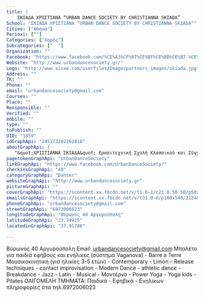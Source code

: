 ```yaml
---
title: |
    ΣΚΙΑΔΑ ΧΡΙΣΤΙΑΝΑ “URBAN DANCE SOCIETY BY CHRISTIANNA SKIADA”
School: "ΣΚΙΑΔΑ ΧΡΙΣΤΙΑΝΑ “URBAN DANCE SOCIETY BY CHRISTIANNA SKIADA”"
Cities: ["Αθήνα"]
Perioxi: [""]
Categories: ["Χορός"]
Subcategories: ["  "]
Organization: ""
Facebook: "https://www.facebook.com/%CE%A3%CF%87%CE%BF%CE%BB%CE%B7-%CE%A7%CE%BF%CF%81%CE%BF%CF%85-%CE%A3%CF%85%CE%BB%CE%B2%CE%B9%CE%B1%CF%82-%CE%92%CE%BF%CF%85%CF%83%CE%BF%CF%85%CF%81%CE%B1-352770184764689/"
Website: "http://www.urbandancesociety.gr/"
Logo: "http://www.sisxe.com/userfiles/Image/partners_images/skiada.jpg"
Address: ""
TK: ""
Phone: ""
email: "urbandancesociety@gmail.com"
Courses: ""
Place: ""
Rensponsible: ""
Verified: ""
mobile: ""
type: ""
toPublish: ""
UID: "1859"
idGraphApi: "245173202262818"
aboutGraphApi: | 
   "&quot;ΧΡΙΣΤΙΑΝΝΑ ΣΚΙΑΔΑ&quot; Ερασιτεχνική Σχολή Κλασσικού και Σύγχρονου Χορού, αναγνωρισμένη από το Κράτος - Ρώσσικο Σύστημα VAGANOVA, LIMON. RELEASE. GRAHAM"
pagetokenGraphApi: "UrbanDanceSociety"
linkGraphApi: "https://www.facebook.com/UrbanDanceSociety/"
checkinsGraphApi: "40"
categoryGraphApi: "Dancer"
websiteGraphApi: "http://www.urbandancesociety.gr"
pictureGraphApi: ""
coverGraphApi: "https://scontent.xx.fbcdn.net/v/t1.0-1/c21.0.50.50/p50x50/13450859_965645190215612_606953180330293542_n.jpg?oh=befdaed314afebd004fbed4788a84d72&amp;oe=5B452156"
emailsGraphApi: "https://scontent.xx.fbcdn.net/v/t31.0-0/p180x540/21248381_1378489195597874_4684605518627846966_o.jpg?oh=9f8fff3277c520bd7c1773a0bea500c0&amp;oe=5B4E7880"
phoneGraphApi: "urbandancesociety@gmail.com"
streetGraphApi: "6972006023"
longitudeGraphApi: "Βύρωνος 40 Αργυρούπολη"
latitudeGraphApi: "23.74925"
locatedinGraphApi: "37.91788"

---
```


Βύρωνος 40 Αργυρούπολη Email: urbandancesociety@gmail.com Μπαλέτο για παιδιά εφήβους και ενήλικες (σύστημα Vaganova) - Barre a Terre Μουσικοκινητική (για ηλικίες 3-5 ετών) - Contemporary - Limon - Release techniques - contact improvisation - Modern Dance - athletic dance - Breakdance - Jazz - Latin - Musical - Μοντέρνο - Power Yoga - Yoga kids - Pilates ΟΛΙΓΟΜΕΛΗ TMHMATA: Παιδικά - Εφηβικά - Ενηλίκων πληροφορίες στα τηλ.6972006023

